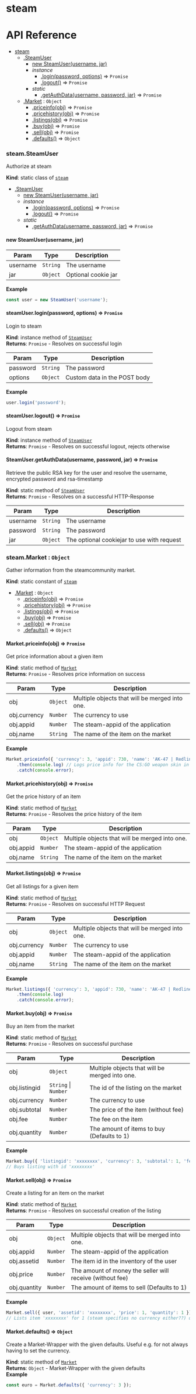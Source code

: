 # steam

# API Reference

* [steam](#module_steam)
    * [.SteamUser](#module_steam.SteamUser)
        * [new SteamUser(username, jar)](#new_module_steam.SteamUser_new)
        * _instance_
            * [.login(password, options)](#module_steam.SteamUser+login) ⇒ <code>Promise</code>
            * [.logout()](#module_steam.SteamUser+logout) ⇒ <code>Promise</code>
        * _static_
            * [.getAuthData(username, password, jar)](#module_steam.SteamUser.getAuthData) ⇒ <code>Promise</code>
    * [.Market](#module_steam.Market) : <code>Object</code>
        * [.priceinfo(obj)](#module_steam.Market.priceinfo) ⇒ <code>Promise</code>
        * [.pricehistory(obj)](#module_steam.Market.pricehistory) ⇒ <code>Promise</code>
        * [.listings(obj)](#module_steam.Market.listings) ⇒ <code>Promise</code>
        * [.buy(obj)](#module_steam.Market.buy) ⇒ <code>Promise</code>
        * [.sell(obj)](#module_steam.Market.sell) ⇒ <code>Promise</code>
        * [.defaults()](#module_steam.Market.defaults) ⇒ <code>Object</code>

<a name="module_steam.SteamUser"></a>

### steam.SteamUser
Authorize at steam

**Kind**: static class of <code>[steam](#module_steam)</code>  

* [.SteamUser](#module_steam.SteamUser)
    * [new SteamUser(username, jar)](#new_module_steam.SteamUser_new)
    * _instance_
        * [.login(password, options)](#module_steam.SteamUser+login) ⇒ <code>Promise</code>
        * [.logout()](#module_steam.SteamUser+logout) ⇒ <code>Promise</code>
    * _static_
        * [.getAuthData(username, password, jar)](#module_steam.SteamUser.getAuthData) ⇒ <code>Promise</code>

<a name="new_module_steam.SteamUser_new"></a>

#### new SteamUser(username, jar)

| Param | Type | Description |
| --- | --- | --- |
| username | <code>String</code> | The username |
| jar | <code>Object</code> | Optional cookie jar |

**Example**  
```js
const user = new SteamUser('username');
```
<a name="module_steam.SteamUser+login"></a>

#### steamUser.login(password, options) ⇒ <code>Promise</code>
Login to steam

**Kind**: instance method of <code>[SteamUser](#module_steam.SteamUser)</code>  
**Returns**: <code>Promise</code> - Resolves on successful login  

| Param | Type | Description |
| --- | --- | --- |
| password | <code>String</code> | The password |
| options | <code>Object</code> | Custom data in the POST body |

**Example**  
```js
user.login('password');
```
<a name="module_steam.SteamUser+logout"></a>

#### steamUser.logout() ⇒ <code>Promise</code>
Logout from steam

**Kind**: instance method of <code>[SteamUser](#module_steam.SteamUser)</code>  
**Returns**: <code>Promise</code> - Resolves on successful logout, rejects otherwise  
<a name="module_steam.SteamUser.getAuthData"></a>

#### SteamUser.getAuthData(username, password, jar) ⇒ <code>Promise</code>
Retrieve the public RSA key for the user and resolve the username,encrypted password and rsa-timestamp

**Kind**: static method of <code>[SteamUser](#module_steam.SteamUser)</code>  
**Returns**: <code>Promise</code> - Resolves on a successful HTTP-Response  

| Param | Type | Description |
| --- | --- | --- |
| username | <code>String</code> | The username |
| password | <code>String</code> | The password |
| jar | <code>Object</code> | The optional cookiejar to use with                                  request |

<a name="module_steam.Market"></a>

### steam.Market : <code>Object</code>
Gather information from the steamcommunity market.

**Kind**: static constant of <code>[steam](#module_steam)</code>  

* [.Market](#module_steam.Market) : <code>Object</code>
    * [.priceinfo(obj)](#module_steam.Market.priceinfo) ⇒ <code>Promise</code>
    * [.pricehistory(obj)](#module_steam.Market.pricehistory) ⇒ <code>Promise</code>
    * [.listings(obj)](#module_steam.Market.listings) ⇒ <code>Promise</code>
    * [.buy(obj)](#module_steam.Market.buy) ⇒ <code>Promise</code>
    * [.sell(obj)](#module_steam.Market.sell) ⇒ <code>Promise</code>
    * [.defaults()](#module_steam.Market.defaults) ⇒ <code>Object</code>

<a name="module_steam.Market.priceinfo"></a>

#### Market.priceinfo(obj) ⇒ <code>Promise</code>
Get price information about a given item

**Kind**: static method of <code>[Market](#module_steam.Market)</code>  
**Returns**: <code>Promise</code> - Resolves price information on success  

| Param | Type | Description |
| --- | --- | --- |
| obj | <code>Object</code> | Multiple objects that will be merged into                                one. |
| obj.currency | <code>Number</code> | The currency to use |
| obj.appid | <code>Number</code> | The steam-appid of the application |
| obj.name | <code>String</code> | The name of the item on the market |

**Example**  
```js
Market.priceinfo({ 'currency': 3, 'appid': 730, 'name': 'AK-47 | Redline (Well-Worn)' })    .then(console.log) // Logs price info for the CS:GO weapon skin in euros    .catch(console.error);
```
<a name="module_steam.Market.pricehistory"></a>

#### Market.pricehistory(obj) ⇒ <code>Promise</code>
Get the price history of an item

**Kind**: static method of <code>[Market](#module_steam.Market)</code>  
**Returns**: <code>Promise</code> - Resolves the price history of the item  

| Param | Type | Description |
| --- | --- | --- |
| obj | <code>Object</code> | Multiple objects that will be merged into                                one. |
| obj.appid | <code>Number</code> | The steam-appid of the application |
| obj.name | <code>String</code> | The name of the item on the market |

<a name="module_steam.Market.listings"></a>

#### Market.listings(obj) ⇒ <code>Promise</code>
Get all listings for a given item

**Kind**: static method of <code>[Market](#module_steam.Market)</code>  
**Returns**: <code>Promise</code> - Resolves on successful HTTP Request  

| Param | Type | Description |
| --- | --- | --- |
| obj | <code>Object</code> | Multiple objects that will be merged into                                one. |
| obj.currency | <code>Number</code> | The currency to use |
| obj.appid | <code>Number</code> | The steam-appid of the application |
| obj.name | <code>String</code> | The name of the item on the market |

**Example**  
```js
Market.listings({ 'currency': 3, 'appid': 730, 'name': 'AK-47 | Redline (Well-Worn)' })    .then(console.log)    .catch(console.error);
```
<a name="module_steam.Market.buy"></a>

#### Market.buy(obj) ⇒ <code>Promise</code>
Buy an item from the market

**Kind**: static method of <code>[Market](#module_steam.Market)</code>  
**Returns**: <code>Promise</code> - Resolves on successful purchase  

| Param | Type | Description |
| --- | --- | --- |
| obj | <code>Object</code> | Multiple objects that will be merged into                                one. |
| obj.listingid | <code>String</code> &#124; <code>Number</code> | The id of the listing on the market |
| obj.currency | <code>Number</code> | The currency to use |
| obj.subtotal | <code>Number</code> | The price of the item (without fee) |
| obj.fee | <code>Number</code> | The fee on the item |
| obj.quantity | <code>Number</code> | The amount of items to buy (Defaults to 1) |

**Example**  
```js
Market.buy({ 'listingid': 'xxxxxxxx', 'currency': 3, 'subtotal': 1, 'fee': 2 })// Buys listing with id 'xxxxxxxx'
```
<a name="module_steam.Market.sell"></a>

#### Market.sell(obj) ⇒ <code>Promise</code>
Create a listing for an item on the market

**Kind**: static method of <code>[Market](#module_steam.Market)</code>  
**Returns**: <code>Promise</code> - Resolves on successful creation of the listing  

| Param | Type | Description |
| --- | --- | --- |
| obj | <code>Object</code> | Multiple objects that will be merged into                                one. |
| obj.appid | <code>Number</code> | The steam-appid of the application |
| obj.assetid | <code>Number</code> | The item id in the inventory of the user |
| obj.price | <code>Number</code> | The amount of money the seller will receive                                    (without fee) |
| obj.quantity | <code>Number</code> | The amount of items to sell (Defaults to 1) |

**Example**  
```js
Market.sell({ user, 'assetid': 'xxxxxxxx', 'price': 1, 'quantity': 1 })// Lists item 'xxxxxxxx' for 1 (steam specifies no currency either??) on the market
```
<a name="module_steam.Market.defaults"></a>

#### Market.defaults() ⇒ <code>Object</code>
Create a Market-Wrapper with the given defaults. Useful e.g. for notalways having to set the currency.

**Kind**: static method of <code>[Market](#module_steam.Market)</code>  
**Returns**: <code>Object</code> - Market-Wrapper with the given defaults  
**Example**  
```js
const euro = Market.defaults({ 'currency': 3 });
```
